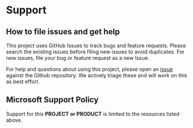 # Support

## How to file issues and get help  

This project uses GitHub Issues to track bugs and feature requests. Please search the existing 
issues before filing new issues to avoid duplicates.  For new issues, file your bug or 
feature request as a new Issue.

For help and questions about using this project, please open an [issue](https://github.com/microsoft/fhir-loader/issues) against the Github repository. We actively triage these and will work on this as best effort.

## Microsoft Support Policy  

Support for this **PROJECT or PRODUCT** is limited to the resources listed above.
